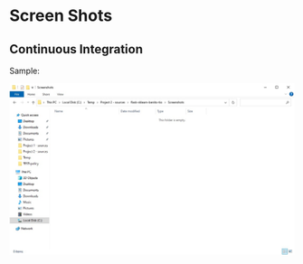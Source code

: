# Screen Shots

## Continuous Integration

Sample:

![alt text](https://github.com/bvt3/flask-sklearn-benito-tio/blob/main/Screenshots/Image01.jpg?raw=true)